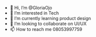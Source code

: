 - 👋 Hi, I’m @GloriaOjo
- 👀 I’m interested in Tech
- 🌱 I’m currently learning product design
- 💞️ I’m looking to collaborate on UI/UX
- 📫 How to reach me 08053997759

<!---
GloriaOjo/GloriaOjo is a ✨ special ✨ repository because its `README.md` (this file) appears on your GitHub profile.
You can click the Preview link to take a look at your changes.
--->
